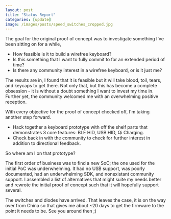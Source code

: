```yaml
---
layout: post
title: "Status Report"
categories: [update]
image: /images/posts/speed_switches_cropped.jpg
---
```


The goal for the original proof of concept was to investigate something I've been sitting on for a while,

- How feasible is it to build a wirefree keyboard?
- Is this something that I want to fully commit to for an extended period of time?
- Is there any community interest in a wirefree keyboard, or is it just me?

The results are in, I found that it is feasible but it will take blood, toil, tears, and keycaps to get there. Not only that, but this has become a complete obsession - it is without a doubt something I want to invest my time in. Further yet, the community welcomed me with an overwhelming positive reception.

With every objective for the proof of concept checked off, I'm taking another step forward.

- Hack together a keyboard prototype with off the shelf parts that demonstrates 3 core features: BLE HID, USB HID, Qi Charging.
- Check back in with the community to check for further interest in addition to directional feedback.

So where am I on that prototype?

The first order of business was to find a new SoC; the one used for the initial PoC was underwhelming. It had no USB support, was poorly documented, had an underwhelming SDK, and nonexistant community support. I assembled a list of alternatives that might suite my needs better and rewrote the initial proof of concept such that it will hopefully support several.

The switches and diodes have arrived. That leaves the case, it is on the way over from China so that gives me about ~20 days to get the firmware to the point it needs to be. See you around then ;)
